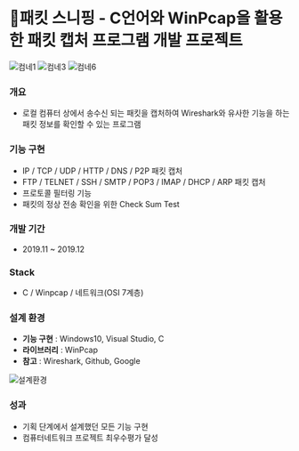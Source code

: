 # 🔎패킷 스니핑 - C언어와 WinPcap을 활용한 패킷 캡처 프로그램 개발 프로젝트

![컴네1](https://user-images.githubusercontent.com/46698840/94793841-0c794d80-0416-11eb-9c0b-be285aaac339.png)
![컴네3](https://user-images.githubusercontent.com/46698840/94793894-20bd4a80-0416-11eb-920b-3eebfa9a40b6.png)
![컴네6](https://user-images.githubusercontent.com/46698840/94793900-23b83b00-0416-11eb-89af-83658f629fc5.png)

### 개요
* 로컬 컴퓨터 상에서 송수신 되는 패킷을 캡처하여 Wireshark와 유사한 기능을 하는 패킷 정보를 확인할 수 있는 프로그램

### 기능 구현
* IP / TCP / UDP / HTTP / DNS / P2P 패킷 캡처
* FTP / TELNET / SSH / SMTP / POP3 / IMAP / DHCP / ARP 패킷 캡처
* 프로토콜 필터링 기능
* 패킷의 정상 전송 확인을 위한 Check Sum Test

### 개발 기간
* 2019.11 ~ 2019.12

### Stack
* C / Winpcap / 네트워크(OSI 7계층)

### 설계 환경
* **기능 구현** : Windows10, Visual Studio, C
* **라이브러리** : WinPcap
* **참고** : Wireshark, Github, Google

![설계환경](https://user-images.githubusercontent.com/46698840/94793683-d340dd80-0415-11eb-86b4-9c7c7eb2d662.png)

### 성과
* 기획 단계에서 설계했던 모든 기능 구현
* 컴퓨터네트워크 프로젝트 최우수평가 달성
